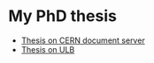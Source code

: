 # My PhD thesis

- [Thesis on CERN document server](https://cds.cern.ch/record/2882056)
- [Thesis on ULB](https://bonndoc.ulb.uni-bonn.de/xmlui/handle/20.500.11811/11196)
